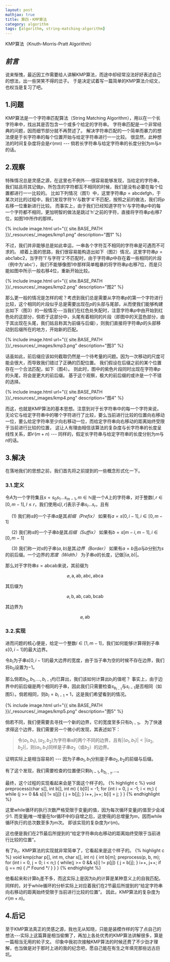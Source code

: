 ```yaml
---
layout: post
mathjax: true
title: 算四・KMP算法
category: algorithm
tags: [algorithm, string-matching-algorithm]
---
```


KMP算法（Knuth-Morris-Pratt Algorithm）

## ***前言***
说来惭愧，最近因工作需要给人讲解KMP算法，而途中却经常没法好好表述自己的想法，出一些哭笑不得的岔子。
于是决定试着写一篇简单的KMP算法介绍文，也权当是复习了吧。

## 1.问题
KMP算法是一个字符串匹配算法（String Matching Algorithm），用以在一个长字符串中，找出其是否包含一个或多个给定的字符串。
字符串匹配是一个非常经典的问题，因而细节部分就不再赘述了。
解决字符串匹配的一个简单而暴力的想法便是于长字符串的每个位置开始与给定字符串进行一一比较。
很显然，此种想法的时间复杂度将会是$\mathcal{O}(mn)$ --- 倘若长字符串与给定字符串的长度分别为$m$与$n$的话。

## 2.观察
特殊情况总是灵感之源，在这里也不例外---很容易能够发现，当给定的字符串，我们姑且将其记做$p$，所包含的字符都互不相同的时候，我们是没有必要在每个位置都进行一一比较的。
比如下列情况（图1）中，这里字符串$p = \text{abcdefgh}$，于某次对比的过程中，我们发现字符'h'与数字'4'不匹配，按照之前的做法，我们将$p$右移一位重新进行比较。
而事实上，由于我们已经知道字符'h'与字符串$p$中的每一个字符都不相同，更加明智的做法是跳过'h'之前的字符，直接将字符串$p$右移7位，如图1中所作的那样。

{% include image.html url="{{ site.BASE_PATH }}/_resources/_images/kmp1.png" description="图1" %}

不过，我们并非能够总是如此幸运，一串各个字符互不相同的字符串是可遇而不可求的。
顺着上面的思路，我们很容易能构造出如下（图2）情况，这里字符串$p = \text{abc1abc2}$，当字符'1'与字符'2'不匹配时，由于字符串$p$中存在着一些相同的片段（例中为'abc'），我们不能够像图1中那样简单粗暴的将字符串$p$右移7位，而是只能如图中所示一般右移4位，重新开始比较。

{% include image.html url="{{ site.BASE_PATH }}/_resources/_images/kmp2.png" description="图2" %}

那么更一般的情况是怎样的呢？考虑到我们总是需要从字符串$p$的第一个字符进行比较，这个相同的片段似乎总是需要出现在$p$的头部与尾部，从而使我们能够构建出如下（图3）的一般情况---当我们在红色处失配时，注意字符串$p$中由开始到红色处的这部分，倘若于这部分中，头尾有着相同的片段（即图中的天蓝色部分，由于其出现在头尾，我们姑且称其为前缀与后缀），则我们直接将字符串$p$的头部移动到后缀所在的地方，开始新的匹配。

{% include image.html url="{{ site.BASE_PATH }}/_resources/_images/kmp3.png" description="图3" %}

话虽如此，前后缀应该如何截取仍然是一个待考量的问题。因为一次移动的尺度可能会很大，而导致我们错过了正确的匹配位置。
我们假设在后缀之前的某个位置存在一个合法匹配，如下（图4）。
则此时，图中的紫色片段同时出现在字符串$p$的头尾，将会是更大的前后缀。
基于这个观察，极大的前后缀的或许是一个不错的选择。

{% include image.html url="{{ site.BASE_PATH }}/_resources/_images/kmp4.png" description="图4" %}

而这，也就是KMP算法的基本思想。注意到对于长字符串中的每一个字符来说，无论它与给定字符串中的哪个字符进行了比较，要么当前进行比较的位置向右移动一位，要么给定字符串至少向右移动一位，而给定字符串向右移动的距离始终受限于当前进行比较的位置，
这让人有理由相信该算法的复杂度与长字符串的长度呈线性关系，即$\mathcal{O}(m + n)$ --- 同样的，假定长字符串与给定字符串的长度分别为$m$与$n$的话。

## 3.解决
在落地我们的思想之前，我们首先将之前提到的一些概念形式化一下。

### 3.1.定义
令$A$为一个字符集且$s = s_0s_1 \ldots s_{m-1}, m \in \mathbb{N}$是一个$A$上的字符串，对于整数$l, r \in [0, m-1], l \le r$，我们使用$s[l,r]$表示子串$s_l\ldots s_r$，且有

&nbsp;&nbsp;&nbsp;&nbsp;&nbsp;(1) 我们称$s$的一个子串$a$是其*前缀（Prefix）* 如果有$a = s[0, i-1], i \in [0, m - 1]$

&nbsp;&nbsp;&nbsp;&nbsp;&nbsp;(2) 我们称$s$的一个子串$b$是其*后缀（Suffix）* 如果有$b = s[m-i,m-1], i \in [0, m - 1]$

&nbsp;&nbsp;&nbsp;&nbsp;&nbsp;(3) 我们称一对$s$的子串$(a, b)$是其*边界（Border）* 如果有$a = b$且$a$与$b$分别为$s$的前后缀。一个边界的*宽度（Width）* 为子串$a$的长度，记做$\lvert (a, b) \rvert$。

那么对于字符串$s = \text{abcab}$来说，其前缀为

$$
\varnothing, \text{a}, \text{ab}, \text{abc}, \text{abca}
$$

其后缀为

$$
\varnothing, \text{b}, \text{ab}, \text{cab}, \text{bcab}
$$

其边界为

$$
\varnothing, \text{ab}
$$

### 3.2.实现

进而问题的核心便是，给定一个整数$i \in [1, m-1]$，我们如何能够计算得到子串$s[0,i-1]$的最大边界。

令$b_i$为子串$s[0,i-1]$的最大边界的宽度，由于当子串为空的时候不存在边界，我们将$b_0$设置为$-1$。

那么倘若$b_0, b_1, \ldots, b_{i-1}$均已算出，我们该如何计算出$b_{i}$的值呢？
事实上，由于边界中的前后缀是两个相同的子串，因此我们只需要检查$s_{b_{i-1}}$与$s_{i-1}$是否相同（如图5）。倘若相同，则$b_i = b_{i - 1} + 1$，这是我们希望看到的情况。

{% include image.html url="{{ site.BASE_PATH }}/_resources/_images/kmp5.png" description="图5" %}

倘若不同，我们便需要去寻找一个新的边界，它的宽度至多只有$b_{i-1}$。
为了快速求得这个边界，我们需要另一个微小的发现，其表述如下：

> 令$(a_1, b_1), (a_2, b_2)$为字符串$s$的两个不同的边界，且有$\lvert(a_1, b_1)\rvert < \lvert(a_2, b_2)\rvert$，则$(a_1, b_1)$同样是子串$a_2$（或$b_2$）的边界。

证明实际上是相当容易的 --- 因为子串$a_1, b_1$分别是子串$a_2, b_2$的前缀与后缀。

有了这个发现，我们需要检查的位置便只剩$b_{i-1}, b_{b_{i-1}}, \ldots$。

最终，这个过程的实现看起来会是下面这个样子的。
{% highlight c %}
void preprocess(char s[], int b[], int m) {
    b[0] = -1;
    for (int i = 0, j = -1; i < m;) {
        while (j >= 0 && s[i] != s[j]) { j = b[j]; }
        i++, j++;
        b[i] = j;
    }
}
{% endhighlight %}

这里while循环的执行次数严格受限于变量j的值，因为每次循环变量j的值至少会减少1.
而变量j唯一增量在for循环中的i自增之后，这使得j的总增量为$m$，因而while循环执行的总次数至多为$m$次。
即该实现的复杂度为$\mathcal{O}(m)$。

这也便是我们在2节最后所提到的“给定字符串向右移动的距离始终受限于当前进行比较的位置”。

有了$b_i$，KMP算法的实现就非常简单了，它看起来是这个样子的。
{% highlight c %}
void kmp(char p[], int m, char s[], int n) {
    int b[m];
    preprocess(p, b, m);
    for (int i = 0, j = 0; i < n;) {
        while(j >= 0 && s[i] != p[j]) { j = b[j]; }
        i++, j++;
        if (j == m) { /* Found */ }
    }
}
{% endhighlight %}

他看起来和计算$b_i$差不多，而这实际上是因为$b_i$的计算是某种意义上的自我匹配。
同样的，对于while循环的分析实际上对应着我们在2节最后所提到的“给定字符串向右移动的距离始终受限于当前进行比较的位置”。
因此，KMP算法的复杂度为$\mathcal{O}(m + n)$。

## 4.后记
至于KMP算法真正的灵感之源，我也无从知晓，只能是装模作样的写了点自己的想法---实际上这篇算是相当偷懒了，再加上各处优秀的KMP算法讲解很多，算是一篇相当无用的轮子文。
印象中我初次接触KMP算法的时候还费了不少劲才理解，也当做是对于那时上进的我的纪念吧，愿自己能在有生之年填完那些远古巨坑。